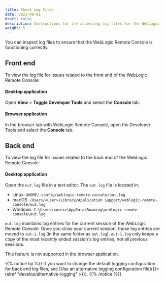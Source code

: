 ```yaml
---
title: Check Log Files
date: 2021-09-01
draft: false
description: Instructions for the accessing log files for the WebLogic Remote Console
weight: 5
---
```


You can inspect log files to ensure that the WebLogic Remote Console is functioning correctly.

## Front end

To view the log file for issues related to the front end of the WebLogic Remote Console:

#### Desktop application
Open **View** > **Toggle Developer Tools** and select the **Console** tab.

#### Browser application
In the browser tab with WebLogic Remote Console, open the Developer Tools and select the **Console** tab.

## Back end

To view the log file for issues related to the back end of the WebLogic Remote Console:

#### Desktop application
Open the `out.log` file in a text editor. The `out.log` file is located in:
- Linux: `$HOME/.config/weblogic-remote-console/out.log`
- macOS: `/Users/<user>/Library/Application Support/weblogic-remote-console/out.log`
- Windows: `C:\Users\<user>\AppData\Roaming\weblogic-remote-console\out.log`

`out.log` maintains log entries for the current session of the WebLogic Remote Console. Once you close your current session, those log entries are moved to `out-1.log` (in the same folder as `out.log`). `out-1.log` only keeps a copy of the most recently ended session's log entries, not all previous sessions.

This feature is not supported in the browser application.

{{% notice tip %}}
If you want to change the default logging configuration for back end log files, see [Use an alternative logging configuration file]({{< relref "develop/alternative-logging" >}}).
{{% /notice %}}

